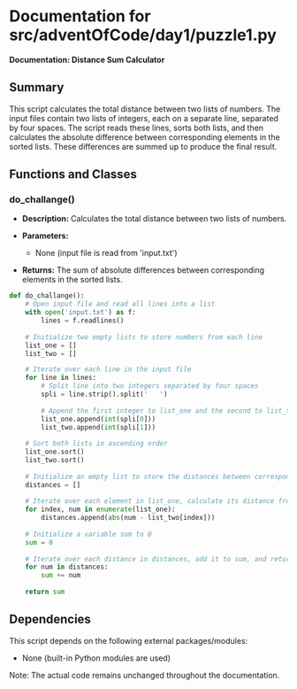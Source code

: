 # Documentation for src/adventOfCode/day1/puzzle1.py

**Documentation: Distance Sum Calculator**

**Summary**
-----------

This script calculates the total distance between two lists of numbers. The input files contain two lists of integers, each on a separate line, separated by four spaces. The script reads these lines, sorts both lists, and then calculates the absolute difference between corresponding elements in the sorted lists. These differences are summed up to produce the final result.

**Functions and Classes**
------------------------

### do_challange()

*   **Description:** Calculates the total distance between two lists of numbers.
*   **Parameters:**

    *   None (input file is read from 'input.txt')

*   **Returns:** The sum of absolute differences between corresponding elements in the sorted lists.

```python
def do_challange():
    # Open input file and read all lines into a list
    with open('input.txt') as f:
        lines = f.readlines()
    
    # Initialize two empty lists to store numbers from each line
    list_one = []
    list_two = []

    # Iterate over each line in the input file
    for line in lines:
        # Split line into two integers separated by four spaces
        spli = line.strip().split('   ')
        
        # Append the first integer to list_one and the second to list_two
        list_one.append(int(spli[0]))
        list_two.append(int(spli[1]))
    
    # Sort both lists in ascending order
    list_one.sort()
    list_two.sort()
    
    # Initialize an empty list to store the distances between corresponding elements
    distances = []
    
    # Iterate over each element in list_one, calculate its distance from the corresponding element in list_two, and append it to distances
    for index, num in enumerate(list_one):
        distances.append(abs(num - list_two[index]))
    
    # Initialize a variable sum to 0
    sum = 0
    
    # Iterate over each distance in distances, add it to sum, and return the final result
    for num in distances:
        sum += num 
    
    return sum
```

**Dependencies**
----------------

This script depends on the following external packages/modules:

*   None (built-in Python modules are used)

Note: The actual code remains unchanged throughout the documentation.
